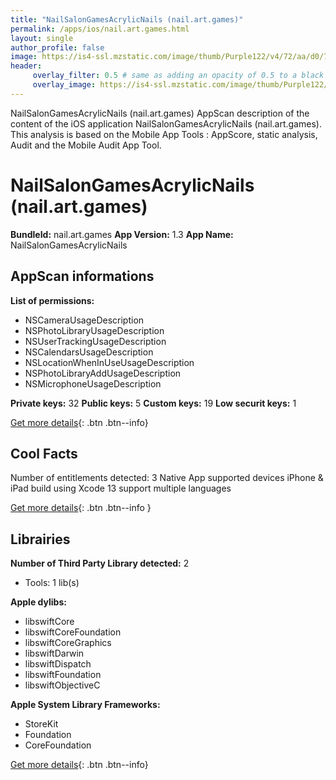 ```yaml
---
title: "NailSalonGamesAcrylicNails (nail.art.games)"
permalink: /apps/ios/nail.art.games.html
layout: single
author_profile: false
image: https://is4-ssl.mzstatic.com/image/thumb/Purple122/v4/72/aa/d0/72aad018-9344-e6f2-6c6c-abd346d0711f/AppIconE-0-0-1x_U007emarketing-0-0-0-7-0-0-sRGB-0-0-0-GLES2_U002c0-512MB-85-220-0-0.png/512x512bb.jpg
header: 
     overlay_filter: 0.5 # same as adding an opacity of 0.5 to a black background
     overlay_image: https://is4-ssl.mzstatic.com/image/thumb/Purple122/v4/72/aa/d0/72aad018-9344-e6f2-6c6c-abd346d0711f/AppIconE-0-0-1x_U007emarketing-0-0-0-7-0-0-sRGB-0-0-0-GLES2_U002c0-512MB-85-220-0-0.png/512x512bb.jpg
---
```

NailSalonGamesAcrylicNails (nail.art.games) AppScan description of the content of the iOS application NailSalonGamesAcrylicNails (nail.art.games). This analysis is based on the Mobile App Tools : AppScore, static analysis, Audit and the Mobile Audit App Tool.

# NailSalonGamesAcrylicNails (nail.art.games)

**BundleId:** nail.art.games
**App Version:** 1.3
**App Name:** NailSalonGamesAcrylicNails


## AppScan informations 

**List of permissions:** 
- NSCameraUsageDescription
- NSPhotoLibraryUsageDescription
- NSUserTrackingUsageDescription
- NSCalendarsUsageDescription
- NSLocationWhenInUseUsageDescription
- NSPhotoLibraryAddUsageDescription
- NSMicrophoneUsageDescription
  
  
**Private keys:** 32
**Public keys:** 5
**Custom keys:** 19
**Low securit keys:** 1
  
[Get more details](/pricing.html){: .btn .btn--info}

## Cool Facts

Number of entitlements detected: 3
Native App
supported devices iPhone & iPad
build using Xcode 13
support multiple languages
  
[Get more details](/pricing.html){: .btn .btn--info }

## Librairies 
**Number of Third Party Library detected:** 2
- Tools: 1 lib(s)


**Apple dylibs:**
- libswiftCore
- libswiftCoreFoundation
- libswiftCoreGraphics
- libswiftDarwin
- libswiftDispatch
- libswiftFoundation
- libswiftObjectiveC


**Apple System Library Frameworks:**
- StoreKit
- Foundation
- CoreFoundation


  
[Get more details](/pricing.html){: .btn .btn--info}


